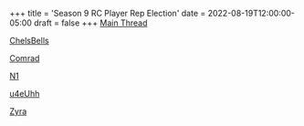 +++
title = 'Season 9 RC Player Rep Election'
date = 2022-08-19T12:00:00-05:00
draft = false
+++
[Main Thread](/season-9/player-rep/s9-player-rep-election.html)

[ChelsBells](/season-9/player-rep/ChelsBells.html)

[Comrad](/season-9/player-rep/Comrad.html)

[N1](/season-9/player-rep/N1.html)

[u4eUhh](/season-9/player-rep/u4eUhh.html)

[Zyra](/season-9/player-rep/Zyra.html)